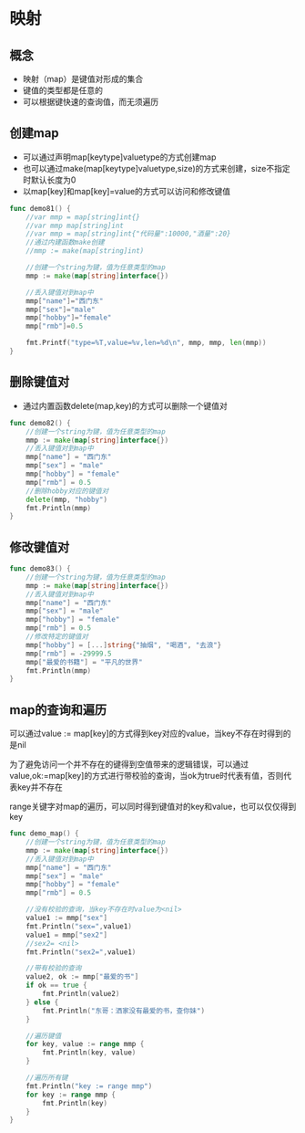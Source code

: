 # 映射

## 概念

- 映射（map）是键值对形成的集合
- 键值的类型都是任意的
- 可以根据键快速的查询值，而无须遍历

## 创建map

- 可以通过声明map[keytype]valuetype的方式创建map
- 也可以通过make(map[keytype]valuetype,size)的方式来创建，size不指定时默认长度为0
- 以map[key]和map[key]=value的方式可以访问和修改键值

```go
func demo81() {
    //var mmp = map[string]int{}
    //var mmp map[string]int
    //var mmp = map[string]int{"代码量":10000,"酒量":20}
    //通过内建函数make创建
    //mmp := make(map[string]int)

    //创建一个string为键，值为任意类型的map
    mmp := make(map[string]interface{})

    //丢入键值对到map中
    mmp["name"]="西门东"
    mmp["sex"]="male"
    mmp["hobby"]="female"
    mmp["rmb"]=0.5

    fmt.Printf("type=%T,value=%v,len=%d\n", mmp, mmp, len(mmp))
}
```

## 删除键值对

- 通过内置函数delete(map,key)的方式可以删除一个键值对

```go
func demo82() {
    //创建一个string为键，值为任意类型的map
    mmp := make(map[string]interface{})
    //丢入键值对到map中
    mmp["name"] = "西门东"
    mmp["sex"] = "male"
    mmp["hobby"] = "female"
    mmp["rmb"] = 0.5
    //删除hobby对应的键值对
    delete(mmp, "hobby")
    fmt.Println(mmp)
}
```

## 修改键值对

```go
func demo83() {
    //创建一个string为键，值为任意类型的map
    mmp := make(map[string]interface{})
    //丢入键值对到map中
    mmp["name"] = "西门东"
    mmp["sex"] = "male"
    mmp["hobby"] = "female"
    mmp["rmb"] = 0.5
    //修改特定的键值对
    mmp["hobby"] = [...]string{"抽烟", "喝酒", "去浪"}
    mmp["rmb"] = -29999.5
    mmp["最爱的书籍"] = "平凡的世界"
    fmt.Println(mmp)
}
```

## map的查询和遍历

可以通过value := map[key]的方式得到key对应的value，当key不存在时得到的是nil

为了避免访问一个并不存在的键得到空值带来的逻辑错误，可以通过value,ok:=map[key]的方式进行带校验的查询，当ok为true时代表有值，否则代表key并不存在

range关键字对map的遍历，可以同时得到键值对的key和value，也可以仅仅得到key

```go
func demo_map() {
    //创建一个string为键，值为任意类型的map
    mmp := make(map[string]interface{})
    //丢入键值对到map中
    mmp["name"] = "西门东"
    mmp["sex"] = "male"
    mmp["hobby"] = "female"
    mmp["rmb"] = 0.5

    //没有校验的查询，当key不存在时value为<nil>
    value1 := mmp["sex"]
    fmt.Println("sex=",value1)
    value1 = mmp["sex2"]
    //sex2= <nil>
    fmt.Println("sex2=",value1)

    //带有校验的查询
    value2, ok := mmp["最爱的书"]
    if ok == true {
        fmt.Println(value2)
    } else {
        fmt.Println("东哥：洒家没有最爱的书，查你妹")
    }

    //遍历键值
    for key, value := range mmp {
        fmt.Println(key, value)
    }

    //遍历所有键
    fmt.Println("key := range mmp")
    for key := range mmp {
        fmt.Println(key)
    }
}
```


